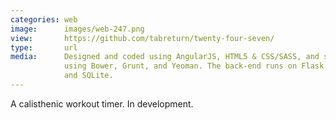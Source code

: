 ```yaml
---
categories: web
image:      images/web-247.png
view:       https://github.com/tabreturn/twenty-four-seven/
type:       url
media:      Designed and coded using AngularJS, HTML5 & CSS/SASS, and setup
            using Bower, Grunt, and Yeoman. The back-end runs on Flask (Python)
            and SQLite. 
---
```

A calisthenic workout timer. In development.
